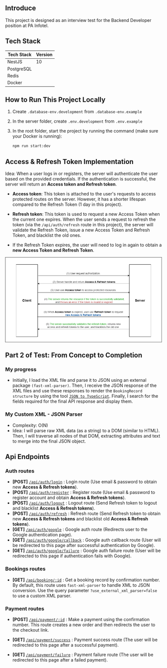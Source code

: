 ## Introduce

This project is designed as an interview test for the Backend Developer position at PA Infotel.

## Tech Stack

<table>
  <thead>
    <tr>
      <th>Tech Stack</th>
      <th>Version</th>
    </tr>
  </thead>
  <tbody>
    <tr>
      <td>NestJS</td>
      <td>10</td>
    </tr>
    <tr>
      <td>PostgreSQL</td>
      <td></td>
    </tr>
    <tr>
      <td>Redis</td>
      <td></td>
    </tr>
    <tr>
      <td>Docker</td>
      <td></td>
    </tr>
  </tbody>
</table>

## How to Run This Project Locally

1. Create `.database-env.development` from `.database-env.example`
2. In the server folder, create `.env.development` from `.env.example`
3. In the root folder, start the project by running the command (make sure your Docker is running):

   ```sh
   npm run start:dev
   ```

## Access & Refresh Token Implementation

Idea: When a user logs in or registers, the server will authenticate the user based on the provided credentials. If the authentication is successful, the server will return an <b>Access token and Refresh token</b>.

- <b>Access token</b>: This token is attached to the user's requests to access protected routes on the server. However, it has a shorter lifespan compared to the Refresh Token (1 day in this project).

- <b>Refresh token</b>: This token is used to request a new Access Token when the current one expires. When the user sends a request to refresh the token (via the `/api/auth/refresh` route in this project), the server will validate the Refresh Token, issue a new Access Token and Refresh Token, and blacklist the old ones.

- If the Refresh Token expires, the user will need to log in again to obtain a <b>new Access Token and Refresh Token</b>.

<img src="./access-and-refresh-tokens-implements.png" align="center">

## Part 2 of Test: From Concept to Completion

### My progress

- Initially, I load the XML file and parse it to JSON using an external package `(fast-xml-parser)`. Then, I receive the JSON response of the XML files and use these responses to render the `BookingRecord structure` by using the tool <a href="https://transform.tools/json-to-typescript" target="_blank">`JSON to TypeScript`</a>. Finally, I search for the fields required for the final API response and display them.

### My Custom XML - JSON Parser

- Complexity: O(N)
- Idea: I will parse raw XML data (as a string) to a DOM (similar to HTML). Then, I will traverse all nodes of that DOM, extracting attributes and text to merge into the final JSON object.

## Api Endpoints

### Auth routes

- **[POST]** <a href="http://localhost:3000/api/auth/login" target="_blank">`/api/auth/login`</a> : Login route (Use email & password to obtain new <b>Access & Refresh tokens</b>).
- **[POST]** <a href="http://localhost:3000/api/auth/register" target="_blank">`/api/auth/register`</a> : Register route (Use email & password to register account and obtain <b>Access & Refresh tokens</b>).
- **[POST]** <a href="http://localhost:3000/api/auth/logout" target="_blank">`/api/auth/logout`</a> : Logout route (Send Refresh token to logout and blacklist <b>Access & Refresh tokens</b>).
- **[POST]** <a href="http://localhost:3000/api/auth/refresh" target="_blank">`/api/auth/refresh`</a> : Refresh route (Send Refresh token to obtain new <b>Access & Refresh tokens</b> and blacklist old <b>Access & Refresh tokens</b>).
- **[GET]** <a href="http://localhost:3000/api/auth/goole" target="_blank">`/api/auth/google`</a> : Google auth route (Redirects user to the Google authentication page).
- **[GET]** <a href="http://localhost:3000/api/auth/google/callback" target="_blank">`/api/auth/google/callback`</a> : Google auth callback route (User will be redirected to this page after successful authentication by Google).
- **[GET]** <a href="http://localhost:3000/api/auth/google/failure" target="_blank">`/api/auth/google/failure`</a> : Google auth failure route (User will be redirected to this page if authentication fails with Google).

### Bookings routes

- **[GET]** <a href="http://localhost:3000/api/booking/173903" target="_blank">`/api/booking/:id`</a> : Get a booking record by confirmation number. By default, this route uses `fast-xml-parser` to handle XML to JSON conversion. Use the query parameter `?use_external_xml_parser=false` to use a custom XML parser.

### Payment routes

- **[POST]** <a href="http://localhost:3000/api/payment/173903" target="_blank">`/api/payment/:id`</a> : Make a payment using the confirmation number. This route creates a new order and then redirects the user to the checkout link.

- **[GET]** <a href="http://localhost:3000/api/payment/success" target="_blank">`/api/payment/success`</a> : Payment success route (The user will be redirected to this page after a successful payment).

- **[GET]** <a href="http://localhost:3000/api/payment/failure" target="_blank">`/api/payment/failure`</a> : Payment failure route (The user will be redirected to this page after a failed payment).
